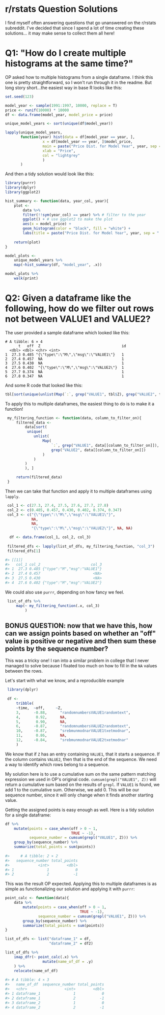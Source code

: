 # r/rstats Question Solutions
I find myself often answering questions that go unanswered on the r/rstats subreddit. I've decided that since I spend a lot of time creating these solutions... it may make sense to collect them all here!

# Q1: "How do I create multiple histograms at the same time?"

OP asked how to multiple histograms from a single dataframe. I think this one is pretty straightforward, so I won't run through it in the readme. But long story short...the easiest way in base R looks like this:

```r
set.seed(123)

model_year <- sample(1991:1997, 10000, replace = T)
price <- runif(10000) * 10000
df <- data.frame(model_year, model_price = price)

unique_model_years <- sort(unique(df$model_year))

lapply(unique_model_years, 
       function(year) hist(data = df[model_year == year, ], 
                 x = df[model_year == year, ]$model_price, 
                 main = paste("Price Dist. for Model Year", year, sep = " "), 
                 xlab = "Price", 
                 col = "lightgrey"
                 )
       )
```

And then a tidy solution would look like this:

```r
library(purrr)
library(dplyr)
library(ggplot2)

hist_summary <- function(data, year_col, year){
    plot <- 
        data %>%
        filter(!!sym(year_col) == year) %>% # filter to the year
        ggplot() + # use ggplot2 to make the plot
        aes(x = model_price) + 
        geom_histogram(color = "black", fill = "white") +
        labs(title = paste("Price Dist. for Model Year", year, sep = " "))
    
    return(plot)
}

model_plots <- 
    unique_model_years %>%
    map(~hist_summary(df, "model_year", .x)) 

model_plots %>%
    walk(print) 
```

# Q2: Given a dataframe like the following, how do we filter out rows not between VALUE1 and VALUE2?
The user provided a sample dataframe which looked like this:

```
# A tibble: 6 × 4
      t   off  Z                                     id
  <dbl> <dbl> <chr> <int>
1  27.3 0.485 "{\"type\":\"M\",\"msg\":\"VALUE1\"}   1
2  27.4 0.457  NA                                    1                                      
3  27.5 0.430  NA                                    1                                     
4  27.6 0.402  "{\"type\":\"M\",\"msg\":\"VALUE2\"}  1                                     
5  27.7 0.374  NA                                    1                                     
6  27.8 0.347  NA                                    1  
```

And some R code that looked like this:

```r
tbl[sort(unique(unlist(Map(`:`, grep("VALUE1", tbl$Z), grep("VALUE2", tbl$Z))))),] 
```

To apply this to multiple dataframes, the easiest thing to do is to make it a function! 

```r
 my_filtering_function <- function(data, column_to_filter_on){
     filtered_data <- 
         data[sort(
          unique(
             unlist(
                 Map(
                     `:`, grep("VALUE1", data[[column_to_filter_on]]), 
                     grep("VALUE2", data[[column_to_filter_on]])
                 )
             )
         )
         ), ]

     return(filtered_data)
 }
```

Then we can take that function and apply it to multiple dataframes using `lapply`. 

```r
 col_1 <- c(27.3, 27.4, 27.5, 27.6, 27.7, 27.8)
 col_2 <- c(0.485, 0.457, 0.430, 0.402, 0.374, 0.347)
 col_3 <- c("{\"type\":\"M\",\"msg\":\"VALUE1\"}", 
            NA, 
            NA, 
            "{\"type\":\"M\",\"msg\":\"VALUE2\"}", NA, NA)

  df <- data.frame(col_1, col_2, col_3)
  
 filtered_dfs <- lapply(list_of_dfs, my_filtering_function, "col_3")
 filtered_dfs[1]

#> [[1]]
#>   col_1 col_2                       col_3
#> 1  27.3 0.485 {"type":"M","msg":"VALUE1"}
#> 2  27.4 0.457                        <NA>
#> 3  27.5 0.430                        <NA>
#> 4  27.6 0.402 {"type":"M","msg":"VALUE2"}
```

We could also use `purrr`, depending on how fancy we feel. 

```r
 list_of_dfs %>%
     map(~ my_filtering_function(.x, col_3)
         )
```

## BONUS QUESTION: now that we have this, how can we assign points based on whether an "off" value is positive or negative and then sum these points by the sequence number?

This was a tricky one! I ran into a similar problem in college that I never managed to solve because I fixated too much on how to fill in the `NA` values between the rows.

Let's start with what we know, and a reproducible example

```r
 library(dplyr)
 
 df <-
     tribble(
     ~time,  ~off,     ~Z,
     3,      -0.88,      "randomnumbersVALUE1randomtext",
     4,       0.92,      NA,
     5,       0.90,      NA,
     6,      -0.87,      "randomnumbersVALUE2randomtext",
     10,     -0.87,      "srebmunmodnarVALUE1txetmodnar",
     11,      0.86,      NA,
     12,     -0.84,      "srebmunmodnarVALUE2txetmodnar"
     )
```

We know that if `Z` has an entry containing `VALUE1`, that it starts a sequence. If the column contains `VALUE2`, then that is the end of the sequence. We need a way to identify which rows belong to a sequence. 

My solution here is to use a cumulative sum on the same pattern matching expression we used in OP's original code. `cumsum(grepl("VALUE1", Z))` will return a cumulative sum based on the results of `grepl`. If `VALUE1` is found, we add 1 to the cumulative sum. Otherwise, we add 0. This will be our sequence number, since it will only change when it finds another starting value.

Getting the assigned points is easy enough as well. Here is a tidy solution for a single dataframe: 

```r
df %>%
    mutate(points = case_when(off > 0 ~ 1, 
                              TRUE ~ -1), 
           sequence_number = cumsum(grepl("VALUE1", Z))) %>%
    group_by(sequence_number) %>%
    summarize(total_points = sum(points))
    
#>     # A tibble: 2 × 2
#>   sequence_number total_points
#>             <int>        <dbl>
#> 1               1            0
#> 2               2           -1
```

This was the result OP expected. Applying this to multiple dataframes is as simple as functionalizing our solution and applying it with `purrr`:

```r
point_calc <- function(data){
    data %>%
        mutate(points = case_when(off > 0 ~ 1, 
                                  TRUE ~ -1), 
               sequence_number = cumsum(grepl("VALUE1", Z))) %>%
        group_by(sequence_number) %>%
        summarize(total_points = sum(points))
}

list_of_dfs <- list("dataframe_1" = df, 
                    "dataframe_2" = df2)

list_of_dfs %>%
    imap_dfr(~ point_calc(.x) %>%
                 mutate(name_of_df = .y)
    ) %>%
    relocate(name_of_df)
    
#> # A tibble: 4 × 3
#>   name_of_df  sequence_number total_points
#>   <chr>                 <int>        <dbl>
#> 1 dataframe_1               1            0
#> 2 dataframe_1               2           -1
#> 3 dataframe_2               1            0
#> 4 dataframe_2               2           -1    
```
